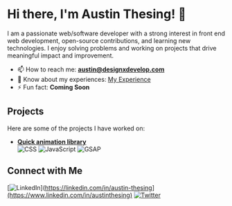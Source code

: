 # Hi there, I'm Austin Thesing! 👋
I am a passionate web/software developer with a strong interest in front end web development, open-source contributions, and learning new technologies. I enjoy solving problems and working on projects that drive meaningful impact and improvement.

- 📫 How to reach me: **austin@designxdevelop.com**
- 📄 Know about my experiences: [My Experience](https://www.linkedin.com/in/austinthesing)
- ⚡ Fun fact: **Coming Soon**

## Projects
Here are some of the projects I have worked on:
- **[Quick animation library](https://github.com/austin-thesing/quick-web-animations)**  
  ![CSS](https://img.shields.io/badge/-CSS-black?style=flat-square&logo=css3)
  ![JavaScript](https://img.shields.io/badge/-JavaScript-black?style=flat-square&logo=javascript)
  ![GSAP](https://img.shields.io/badge/-GSAP-black?style=flat-square&logo=greensock)


## Connect with Me
[![LinkedIn](https://img.shields.io/badge/-LinkedIn-black?style=flat-square&logo=linkedin)](https://linkedin.com/in/austin-thesing](https://www.linkedin.com/in/austinthesing)
[![Twitter](https://img.shields.io/badge/-Twitter-black?style=flat-square&logo=twitter)](https://twitter.com/austinthesing)
